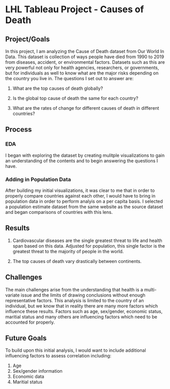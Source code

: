 # LHL Tableau Project - Causes of Death

## Project/Goals
In this project, I am analyzing the Cause of Death dataset from Our World In Data. This dataset is collection of ways people have died from 1990 to 2019 from diseases, accident, or environmental factors. Datasets such as this are very powerful not only for health agencies, researchers, or governments, but for individuals as well to know what are the major risks depending on the country you live in. The questions I set out to answer are:

1. What are the top causes of death globally?

2. Is the global top cause of death the same for each country?

3. What are the rates of change for different causes of death in different countries?

## Process

### EDA
I began with exploring the dataset by creating mulitple visualizations to gain an understanding of the contents and to begin answering the questions I have.

### Adding in Population Data
After building my initial visualizations, it was clear to me that in order to properly compare countries against each other, I would have to bring in population data in order to perform analyis on a per capita basis. I selected a population estimate dataset from the same website as the source dataset and began comparisons of countries with this lens.

## Results
1. Cardiovascular diseases are the single greatest threat to life and health span based on this data. Adjusted for population, this single factor is the greatest threat to the majority of people in the world.

2. The top causes of death vary drastically between continents.

## Challenges 
The main challenges arise from the understanding that health is a multi-variate issue and the limits of drawing conclusions without enough representative factors. This analysis is limited to the country of an individual, but we know that in reality there are many more factors which influence these results. Factors such as age, sex/gender, economic status, maritial status and many others are influencing factors which need to be accounted for properly.

## Future Goals
To build upon this initial analysis, I would want to include additional influencing factors to assess correlation including:

1. Age
2. Sex/gender information
3. Economic data
4. Maritial status
